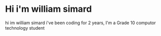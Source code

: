 #  Hi i'm william simard
hi im william simard i've been coding for 2 years, I'm a Grade 10 computor technology student 
